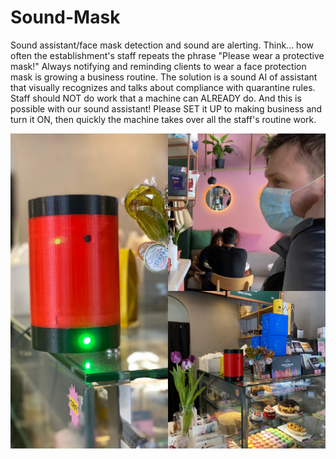 # Sound-Mask
Sound assistant/face mask detection and sound are alerting.  Think… how often the establishment's staff repeats the phrase "Please wear a protective mask!"  Always notifying and reminding clients to wear a face protection mask is growing a business routine.  The solution is a sound AI of assistant that visually recognizes and talks about compliance with quarantine rules.  Staff should NOT do work that a machine can ALREADY do.  And this is possible with our sound assistant!  Please SET it UP to making business and turn it ON, then quickly the machine takes over all the staff's routine work.

![Test images](/images/Sound-Mask-00005.JPG)
